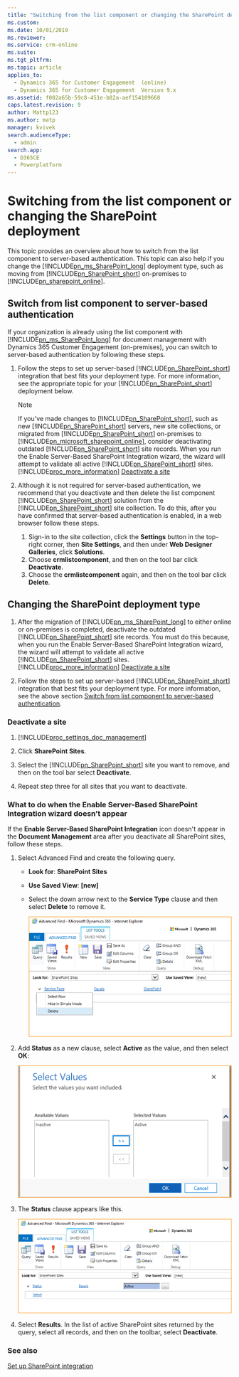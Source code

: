```yaml
---
title: "Switching from the list component or changing the SharePoint deployment  | MicrosoftDocs"
ms.custom: 
ms.date: 10/01/2019
ms.reviewer: 
ms.service: crm-online
ms.suite: 
ms.tgt_pltfrm: 
ms.topic: article
applies_to: 
  - Dynamics 365 for Customer Engagement  (online)
  - Dynamics 365 for Customer Engagement  Version 9.x
ms.assetid: f002a65b-59c8-451e-b82a-aef154109668
caps.latest.revision: 9
author: Mattp123
ms.author: matp
manager: kvivek
search.audienceType: 
  - admin
search.app: 
  - D365CE
  - Powerplatform
---
```

# Switching from the list component or changing the SharePoint deployment

This topic provides an overview about how to switch from the list component to server-based authentication. This topic can also help if you change the [!INCLUDE[pn_ms_SharePoint_long](../includes/pn-ms-sharepoint-long.md)] deployment type, such as moving from [!INCLUDE[pn_SharePoint_short](../includes/pn-sharepoint-short.md)] on-premises to [!INCLUDE[pn_sharepoint_online](../includes/pn-sharepoint-online.md)].  
  
<a name="BKMK_switchlistcomp"></a> 
## Switch from list component to server-based authentication  
 If your organization is already using the list component with [!INCLUDE[pn_ms_SharePoint_long](../includes/pn-ms-sharepoint-long.md)] for document management with Dynamics 365 Customer Engagement (on-premises), you can switch to server-based authentication by following these steps.  
  
1. Follow the steps to set up server-based [!INCLUDE[pn_SharePoint_short](../includes/pn-sharepoint-short.md)] integration that best fits your deployment type. For more information, see the appropriate topic for your [!INCLUDE[pn_SharePoint_short](../includes/pn-sharepoint-short.md)] deployment below.  

   > [!NOTE]
   > If you've made changes to [!INCLUDE[pn_SharePoint_short](../includes/pn-sharepoint-short.md)], such as new [!INCLUDE[pn_SharePoint_short](../includes/pn-sharepoint-short.md)] servers, new site collections, or migrated from [!INCLUDE[pn_SharePoint_short](../includes/pn-sharepoint-short.md)] on-premises to [!INCLUDE[pn_microsoft_sharepoint_online](../includes/pn-microsoft-sharepoint-online.md)], consider deactivating outdated [!INCLUDE[pn_SharePoint_short](../includes/pn-sharepoint-short.md)] site records. When you run the Enable Server-Based SharePoint Integration wizard, the wizard will attempt to validate all active [!INCLUDE[pn_SharePoint_short](../includes/pn-sharepoint-short.md)] sites. [!INCLUDE[proc_more_information](../includes/proc-more-information.md)] [Deactivate a site](../admin/switching-list-component-changing-deployment.md#BKMK_deact_site)  
  
2. Although it is not required for server-based authentication, we recommend that you deactivate and then delete the list component [!INCLUDE[pn_SharePoint_short](../includes/pn-sharepoint-short.md)] solution from the [!INCLUDE[pn_SharePoint_short](../includes/pn-sharepoint-short.md)] site collection. To do this, after you have confirmed that server-based authentication is enabled, in a web browser follow these steps. 
      1. Sign-in to the site collection, click the **Settings** button in the top-right corner, then **Site Settings**, and then under **Web Designer Galleries**, click **Solutions**. 
      2. Choose **crmlistcomponent**, and then on the tool bar click **Deactivate**. 
      3. Choose the **crmlistcomponent** again, and then on the tool bar click **Delete**.  
  
<a name="BKMK_changeSP"></a>   
## Changing the SharePoint deployment type  
  
1. After the migration of [!INCLUDE[pn_ms_SharePoint_long](../includes/pn-ms-sharepoint-long.md)] to either online or on-premises is completed, deactivate the outdated [!INCLUDE[pn_SharePoint_short](../includes/pn-sharepoint-short.md)] site records. You must do this because, when you run the Enable Server-Based SharePoint Integration wizard, the wizard will attempt to validate all active [!INCLUDE[pn_SharePoint_short](../includes/pn-sharepoint-short.md)] sites. [!INCLUDE[proc_more_information](../includes/proc-more-information.md)] [Deactivate a site](../admin/switching-list-component-changing-deployment.md#BKMK_deact_site)  
  
2. Follow the steps to set up server-based [!INCLUDE[pn_SharePoint_short](../includes/pn-sharepoint-short.md)] integration that best fits your deployment type. For more information, see the above section [Switch from list component to server-based authentication](#BKMK_switchlistcomp).  
  
<a name="BKMK_deact_site"></a>   
### Deactivate a site  
  
1. [!INCLUDE[proc_settings_doc_management](../includes/proc-settings-doc-management.md)]  
  
2. Click **SharePoint Sites**.  
  
3. Select the [!INCLUDE[pn_SharePoint_short](../includes/pn-sharepoint-short.md)] site you want to remove, and then on the tool bar select **Deactivate**.  
  
4. Repeat step three for all sites that you want to deactivate.  

### What to do when the Enable Server-Based SharePoint Integration wizard doesn’t appear
If the **Enable Server-Based SharePoint Integration** icon doesn't appear in the **Document Management** area after you deactivate all SharePoint sites, follow these steps.
1.	Select Advanced Find and create the following query. 
    -	**Look for**: **SharePoint Sites** 
    -	**Use Saved View**: **[new]**
    -	Select the down arrow next to the **Service Type** clause and then select **Delete** to remove it. 

        ![Delete Service Type clause](media/delete-service-type-clause.png)

2. Add **Status** as a new clause, select **Active** as the value, and then select **OK**: 

    ![Select Active SharePoint Sites](media/select-active.png)

3. The **Status** clause appears like this. 

    ![Status clause](media/status-clause.png)

4. Select **Results**.
    In the list of active SharePoint sites returned by the query, select all records, and then on the toolbar, select **Deactivate**.


### See also
[Set up SharePoint integration](../admin/set-up-sharepoint-integration.md) 
